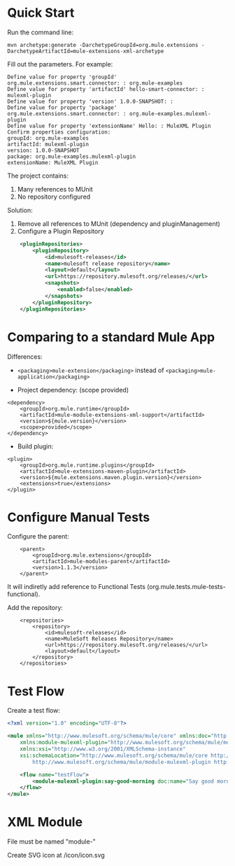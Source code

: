 # Quick Start

Run the command line:

```
mvn archetype:generate -DarchetypeGroupId=org.mule.extensions -DarchetypeArtifactId=mule-extensions-xml-archetype
```

Fill out the parameters. For example:

```
Define value for property 'groupId' org.mule.extensions.smart.connector: : org.mule-examples
Define value for property 'artifactId' hello-smart-connector: : mulexml-plugin
Define value for property 'version' 1.0.0-SNAPSHOT: : 
Define value for property 'package' org.mule.extensions.smart.connector: : org.mule-examples.mulexml-plugin
Define value for property 'extensionName' Hello: : MuleXML Plugin
Confirm properties configuration:
groupId: org.mule-examples
artifactId: mulexml-plugin
version: 1.0.0-SNAPSHOT
package: org.mule-examples.mulexml-plugin
extensionName: MuleXML Plugin
```

The project contains:
1. Many references to MUnit
2. No repository configured

Solution:
1. Remove all references to MUnit (dependency and pluginManagement)
2. Configure a Plugin Repository

```xml
    <pluginRepositories>
        <pluginRepository>
            <id>mulesoft-releases</id>
            <name>mulesoft release repository</name>
            <layout>default</layout>
            <url>https://repository.mulesoft.org/releases/</url>
            <snapshots>
                <enabled>false</enabled>
            </snapshots>
        </pluginRepository>
    </pluginRepositories>
```


# Comparing to a standard Mule App

Differences:
- `<packaging>mule-extension</packaging>` instead of `<packaging>mule-application</packaging>`

- Project dependency: (scope provided)

```
<dependency>
    <groupId>org.mule.runtime</groupId>
    <artifactId>mule-module-extensions-xml-support</artifactId>
    <version>${mule.version}</version>
    <scope>provided</scope>
</dependency>
```

- Build plugin:

```
<plugin>
    <groupId>org.mule.runtime.plugins</groupId>
    <artifactId>mule-extensions-maven-plugin</artifactId>
    <version>${mule.extensions.maven.plugin.version}</version>
    <extensions>true</extensions>
</plugin>
```

# Configure Manual Tests #

Configure the parent:

```
    <parent>
        <groupId>org.mule.extensions</groupId>
        <artifactId>mule-modules-parent</artifactId>
        <version>1.1.3</version>
    </parent>
```

It will indiretly add reference to Functional Tests (org.mule.tests.mule-tests-functional).

Add the repository:

```
	<repositories>
        <repository>
            <id>mulesoft-releases</id>
            <name>MuleSoft Releases Repository</name>
            <url>https://repository.mulesoft.org/releases/</url>
            <layout>default</layout>
        </repository>
    </repositories>
```

# Test Flow #

Create a test flow:

```xml
<?xml version="1.0" encoding="UTF-8"?>

<mule xmlns="http://www.mulesoft.org/schema/mule/core" xmlns:doc="http://www.mulesoft.org/schema/mule/documentation"
	xmlns:module-mulexml-plugin="http://www.mulesoft.org/schema/mule/module-mulexml-plugin" 
	xmlns:xsi="http://www.w3.org/2001/XMLSchema-instance"
	xsi:schemaLocation="http://www.mulesoft.org/schema/mule/core http://www.mulesoft.org/schema/mule/core/current/mule.xsd
		http://www.mulesoft.org/schema/mule/module-mulexml-plugin http://www.mulesoft.org/schema/mule/module-mulexml-plugin/current/mule-module-mulexml-plugin.xsd">

	<flow name="testFlow">
		<module-mulexml-plugin:say-good-morning doc:name="Say good morning" />
	</flow>
</mule>
```

# XML Module #

File must be named "module-"

Create SVG icon at /icon/icon.svg

